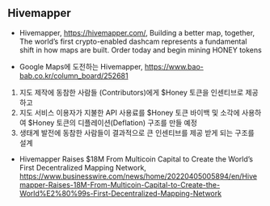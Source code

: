 

## Hivemapper

- Hivemapper, https://hivemapper.com/, Building a better map, together, The world’s first crypto-enabled dashcam represents a fundamental shift in how maps are built. Order today and begin mining HONEY tokens

- Google Maps에 도전하는 Hivemapper, https://www.bao-bab.co.kr/column_board/252681

1) 지도 제작에 동참한 사람들 (Contributors)에게 $Honey 토큰을 인센티브로 제공하고 
2) 지도 서비스 이용자가 지불한 API 사용료를 $Honey 토큰 바이백 및 소각에 사용하여 $Honey 토큰의 디플레이션(Deflation) 구조를 만들 예정
3) 생태계 발전에 동참한 사람들이 결과적으로 큰 인센티브를 제공 받게 되는 구조를 설계

- Hivemapper Raises $18M From Multicoin Capital to Create the World’s First Decentralized Mapping Network, https://www.businesswire.com/news/home/20220405005894/en/Hivemapper-Raises-18M-From-Multicoin-Capital-to-Create-the-World%E2%80%99s-First-Decentralized-Mapping-Network
